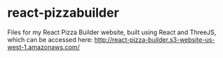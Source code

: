 # react-pizzabuilder
Files for my React Pizza Builder website, built using React and ThreeJS, which can be accessed here: http://react-pizza-builder.s3-website-us-west-1.amazonaws.com/
